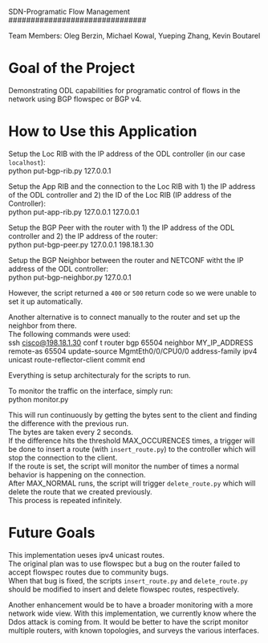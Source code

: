 SDN-Programatic Flow Management
###############################

Team Members: Oleg Berzin, Michael Kowal, Yueping Zhang, Kevin Boutarel

# Goal of the Project  

Demonstrating ODL capabilities for programatic control of flows in the network using BGP flowspec or BGP v4.


# How to Use this Application  

Setup the Loc RIB with the IP address of the ODL controller (in our case `localhost`):  
    python put-bgp-rib.py 127.0.0.1

Setup the App RIB and the connection to the Loc RIB with 1) the IP address of the ODL controller and 2) the ID of the Loc RIB (IP address of the Controller):  
    python put-app-rib.py 127.0.0.1 127.0.0.1

Setup the BGP Peer with the router with 1) the IP address of the ODL controller and 2) the IP address of the router:  
    python put-bgp-peer.py 127.0.0.1 198.18.1.30

Setup the BGP Neighbor between the router and NETCONF witht the IP address of the ODL controller:  
    python put-bgp-neighbor.py 127.0.0.1

However, the script returned a `400` or `500` return code so we were unable to set it up automatically.  

Another alternative is to connect manually to the router and set up the neighbor from there.  
The following commands were used:  
    ssh cisco@198.18.1.30
    conf t
    router bgp 65504
    neighbor MY_IP_ADDRESS
    remote-as 65504
    update-source MgmtEth0/0/CPU0/0
    address-family ipv4 unicast
    route-reflector-client
    commit
    end  

Everything is setup architecturaly for the scripts to run.  

To monitor the traffic on the interface, simply run:  
    python monitor.py

This will run continuously by getting the bytes sent to the client and finding the difference with the previous run.  
The bytes are taken every 2 seconds.  
If the difference hits the threshold MAX_OCCURENCES times, a trigger will be done to insert a route (with `insert_route.py`) to the controller which will stop the connection to the client.  
If the route is set, the script will monitor the number of times a normal behavior is happening on the connection.  
After MAX_NORMAL runs, the script will trigger `delete_route.py` which will delete the route that we created previously.  
This process is repeated infinitely.  


# Future Goals

This implementation ueses ipv4 unicast routes.  
The original plan was to use flowspec but a bug on the router failed to accept flowspec routes due to community bugs.  
When that bug is fixed, the scripts `insert_route.py` and `delete_route.py` should be modified to insert and delete flowspec routes, respectively.  

Another enhancement would be to have a broader monitoring with a more network wide view.
With this implementation, we currently know where the Ddos attack is coming from.
It would be better to have the script monitor multiple routers, with known topologies, and surveys the various interfaces.  